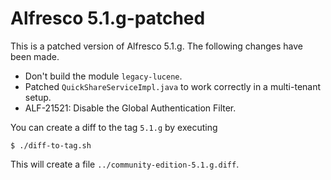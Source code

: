 Alfresco 5.1.g-patched
======================

This is a patched version of Alfresco 5.1.g. The following changes have been made.

* Don't build the module `legacy-lucene`.
* Patched `QuickShareServiceImpl.java` to work correctly in a multi-tenant setup.
* ALF-21521: Disable the Global Authentication Filter.

You can create a diff to the tag `5.1.g` by executing 

    $ ./diff-to-tag.sh

This will create a file `../community-edition-5.1.g.diff`.
